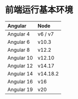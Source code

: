 
# 前端运行基本环境

| Angular    | Node     |
| :--------- | :------- |
| Angular 4  | v6 / v7  |
| Angular 6  | v10.3    |
| Angular 8  | v12.2    |
| Angular 10 | v12.10   |
| Angular 12 | v14.17   |
| Angular 14 | v14.18.2 |
| Angular 16 | v16      |
| Angular 19 | v20      |
